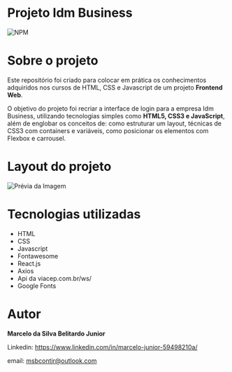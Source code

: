 # Projeto Idm Business
![NPM](https://img.shields.io/npm/l/react)

# Sobre o projeto
Este repositório foi criado para colocar em prática os conhecimentos adquiridos nos cursos de HTML, CSS e Javascript de um projeto <b>Frontend Web</b>.

O objetivo do projeto foi recriar a interface de login para a empresa Idm Business, utilizando tecnologias simples como <b>HTML5, CSS3 e JavaScript</b>, além de englobar os conceitos de: como estruturar um layout, técnicas de CSS3 com containers e variáveis, como posicionar os elementos com Flexbox e carrousel.

# Layout do projeto

![Prévia da Imagem](idmMoça.JPG)

# Tecnologias utilizadas

* HTML
* CSS 
* Javascript
* Fontawesome
* React.js
* Axios
* Api da viacep.com.br/ws/
* Google Fonts 

# Autor
<b>Marcelo da Silva Belitardo Junior</b>

Linkedin: https://www.linkedin.com/in/marcelo-junior-59498210a/

email: msbcontjr@outlook.com
